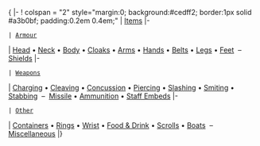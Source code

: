 { \|- ! colspan = "2" style="margin:0; background:#cedff2; border:1px
solid \#a3b0bf; padding:0.2em 0.4em;" \| [Items](Item "wikilink") \|-

`| `[`Armour`](Armour "wikilink")

\| [Head](Head "wikilink") • [Neck](Neck "wikilink") •
[Body](Body "wikilink") • [Cloaks](Cloak "wikilink") •
[Arms](Arms "wikilink") • [Hands](Hands "wikilink") •
[Belts](Belt "wikilink") • [Legs](Legs "wikilink") •
[Feet](Feet "wikilink")  –  [Shields](Shield "wikilink") \|-

`| `[`Weapons`](Weapon "wikilink")

\| [Charging](Charging_weapon "wikilink") •
[Cleaving](Cleaving_weapon "wikilink") •
[Concussion](Concussion_weapon "wikilink") •
[Piercing](Piercing_weapon "wikilink") •
[Slashing](Slashing_weapon "wikilink") •
[Smiting](Two-handed_weapon "wikilink") •
[Stabbing](Stabbing_weapon "wikilink")  – 
[Missile](Missile_weapon "wikilink") •
[Ammunition](Ammunition "wikilink") • [Staff Embeds](Embed "wikilink")
\|-

`| `[`Other`](Other_equipment "wikilink")

\| [Containers](Container "wikilink") • [Rings](Ring "wikilink") •
[Wrist](Wrist "wikilink") • [Food & Drink](Food_&_Drink "wikilink") •
[Scrolls](Scroll "wikilink") • [Boats](Boat "wikilink")  – 
[Miscellaneous](Miscellaneous_equipment "wikilink") \|} <noinclude>
</noinclude>

<noinclude> </noinclude>

[](Category:Navigation_Templates "wikilink")
[](Category:Templates "wikilink")
